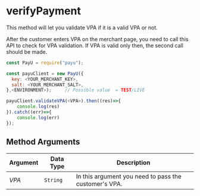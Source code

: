 verifyPayment
========================

This method will let you validate VPA if it is a valid VPA or not.

After the customer enters VPA on the merchant page, you need to call this API to check for VPA validation. If VPA is valid only then, the second call should be made.

```javascript
const PayU = require("payu");

const payuClient = new PayU({
  key: <YOUR_MERCHANT_KEY>,
  salt: <YOUR_MERCHANT_SALT>,
},<ENVIRONMENT>);     // Possible value  = TEST/LIVE

payuClient.validateVPA(<VPA>).then((res)=>{
    console.log(res)
}).catch((err)=>{
    console.log(err)
});
```

## Method Arguments


Argument | Data Type |  Description
------------ | ------------- | -------------
*VPA* | ```String``` | In this argument you need to pass the customer's VPA.